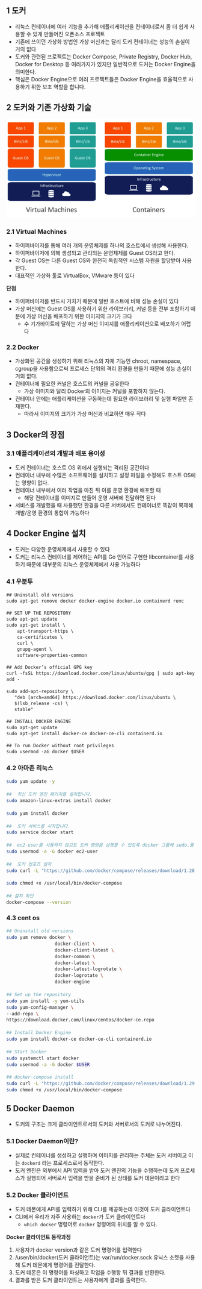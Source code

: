 ##  1 도커

- 리눅스 컨테이너에 여러 기능을 추가해 애플리케이션을 컨테이너로서 좀 더 쉽게 사용할 수 있게 만들어진 오픈소스 프로젝트
- 기존에 쓰이던 가상화 방법인 가상 머신과는 달리 도커 컨테이너는 성능의 손실이 거의 없다
- 도커와 관련된 프로젝트는 Docker Compose, Private Registry, Docker Hub, Docker for Desktop 등 여러가지가 있지만 일반적으로 도커는 Docker Engine을 의미한다.
- 핵심은 Docker Engine으로 여러 프로젝트들은 Docker Engine을 효율적으로 사용하기 위한 보조 역할을 합니다.



##  2 도커와 기존 가상화 기술

![image-20210615210521717](./images/image-20210615210521717.png)



###  2.1 Virtual Machines

- 하이퍼바이저를 통해 여러 개의 운영체제를 하나의 호스트에서 생성해 사용한다.
- 하이퍼바이저에 의해 생성되고 관리되는 운영체제를 Guest OS라고 한다.
- 각 Guest OS는 다른  Guest OS와 완전히 독립적인 시스템 자원을 할당받아 사용한다.
- 대표적인 가상화 툴로 VirtualBox, VMware 등이 있다



**단점**

- 하이퍼바이저를 반드시 거치기 때문에 일반 호스트에 비해 성능 손실이 있다
- 가상 머신에는 Guest OS를 사용하기 위한 라이브러리, 커널 등을 전부 포함하기 때문에 가상 머신을 배포하기 위한 이미지의 크기가 크다
  - 수 기가바이트에 달하는 가상 머신 이미지를 애플리케이션으로 배포하기 어렵다



###  2.2 Docker

- 가상화된 공간을 생성하기 위해 리눅스의 자체 기능인 chroot, namespace, cgroup을 사용함으로써 프로세스 단위의 격리 환경을 만들기 때문에 성능 손실이 거의 없다.
- 컨테이너에 필요한 커널은 호스트의 커널을 공유한다
  - 가상 이미지와 달리 Docker의 이미지는 커널을 포함하지 않는다.
- 컨테이너 안에는 애플리케이션을 구동하는데 필요한 라이브러리 및 실행 파일만 존재한다.
  - 따라서 이미지의 크기가 가상 머신과 비교하면 매우 작다



##  3 Docker의 장점

###  3.1 애플리케이션의 개발과 배포 용이성

- 도커 컨테이너는 호스트 OS 위에서 실행되는 격리된 공간이다
- 컨테이너 내부에 수많은 소프트웨어를 설치하고 설정 파일을 수정해도 호스트 OS에는 영향이 없다.
- 컨테이너 내부에서 여러 작업을 마친 뒤 이를 운영 환경에 배포할 때
  - 해당 컨테이너를 이미지로 만들어 운영 서버에 전달하면 된다
- 서비스를 개발했을 때 사용했던 환경을 다른 서버에서도 컨테이너로 똑같이 복제해 개발/운영 환경의 통합이 가능하다



##  4 Docker Engine 설치

- 도커는 다양한 운영체제에서 사용할 수 있다
- 도커는 리눅스 컨테이너를 제어하는 API를 Go 언어로 구현한 libcontainer를 사용하기 때문에 대부분의 리눅스 운영체제에서 사용 가능하다



###  4.1 우분투

```shell
## Uninstall old versions
sudo apt-get remove docker docker-engine docker.io containerd runc

## SET UP THE REPOSITORY
sudo apt-get update
sudo apt-get install \
    apt-transport-https \
    ca-certificates \
    curl \
    gnupg-agent \
    software-properties-common

## Add Docker’s official GPG key
curl -fsSL https://download.docker.com/linux/ubuntu/gpg | sudo apt-key add -

sudo add-apt-repository \
   "deb [arch=amd64] https://download.docker.com/linux/ubuntu \
   $(lsb_release -cs) \
   stable"
   
## INSTALL DOCKER ENGINE
sudo apt-get update
sudo apt-get install docker-ce docker-ce-cli containerd.io

## To run Docker without root privileges
sudo usermod -aG docker $USER
```



###  4.2 아마존 리눅스

```bash
sudo yum update -y

##  최신 도커 엔진 패키지를 설치합니다.
sudo amazon-linux-extras install docker

sudo yum install docker

##  도커 서비스를 시작합니다.
sudo service docker start

##  ec2-user를 사용하지 않고도 도커 명령을 실행할 수 있도록 docker 그룹에 sudo.를 추가합니다.
sudo usermod -a -G docker ec2-user

##  도커 컴포즈 설치
sudo curl -L "https://github.com/docker/compose/releases/download/1.28.2/docker-compose-$(uname -s)-$(uname -m)" -o /usr/local/bin/docker-compose

sudo chmod +x /usr/local/bin/docker-compose

## 섪치 확인
docker-compose --version
```



###  4.3 cent os

```bash
## Uninstall old versions
sudo yum remove docker \
                  docker-client \
                  docker-client-latest \
                  docker-common \
                  docker-latest \
                  docker-latest-logrotate \
                  docker-logrotate \
                  docker-engine
  
## Set up the repository
sudo yum install -y yum-utils
sudo yum-config-manager \
--add-repo \
https://download.docker.com/linux/centos/docker-ce.repo

## Install Docker Engine
sudo yum install docker-ce docker-ce-cli containerd.io

## Start Docker
sudo systemctl start docker
sudo usermod -a -G docker $USER

## docker-compose install
sudo curl -L "https://github.com/docker/compose/releases/download/1.29.2/docker-compose-$(uname -s)-$(uname -m)" -o /usr/local/bin/docker-compose
sudo chmod +x /usr/local/bin/docker-compose
```



##  5 Docker Daemon

- 도커의 구조는 크게 클라이언트로서의 도커와 서버로서의 도커로 나누어진다.



###  5.1 Docker Daemon이란?

- 실제로 컨테이너를 생성하고 실행하며 이미지를 관리하는 주체는 도커 서버이고 이는 `dockerd` 라는 프로세스로서 동작한다.
- 도커 엔진은 외부에서 API 입력을 받아 도커 엔진의 기능을 수행하는데 도커 프로세스가 실행되어 서버로서 입력을 받을 준비가 된 상태를 도커 데몬이라고 한다



###  5.2 Docker 클라이언트

- 도커 데몬에게 API를 입력하기 위해 CLI를 제공하는데 이것이 도커 클라이언트다
- CLI에서 우리가 자주 사용하는 `docker`가 도커 클라이언트다 
  -  `which docker` 명령어로 `docker` 명령어의 위치를 알 수 있다.



**Docker 클라이언트 동작과정**

1. 사용자가 docker version과 같은 도커 명령어를 입력한다
2. /user/bin/docker(도커 클라이언트)는 var/run/docker.sock 유닉스 소켓을 사용해 도커 데몬에게 명령어를 전달한다.
3. 도커 데몬은 이 명령어를 파싱하고 작업을 수행항 뒤 결과를 반환한다.
4. 결과를 받은 도커 클라이언트는 사용자에게 결과를 출력한다.
